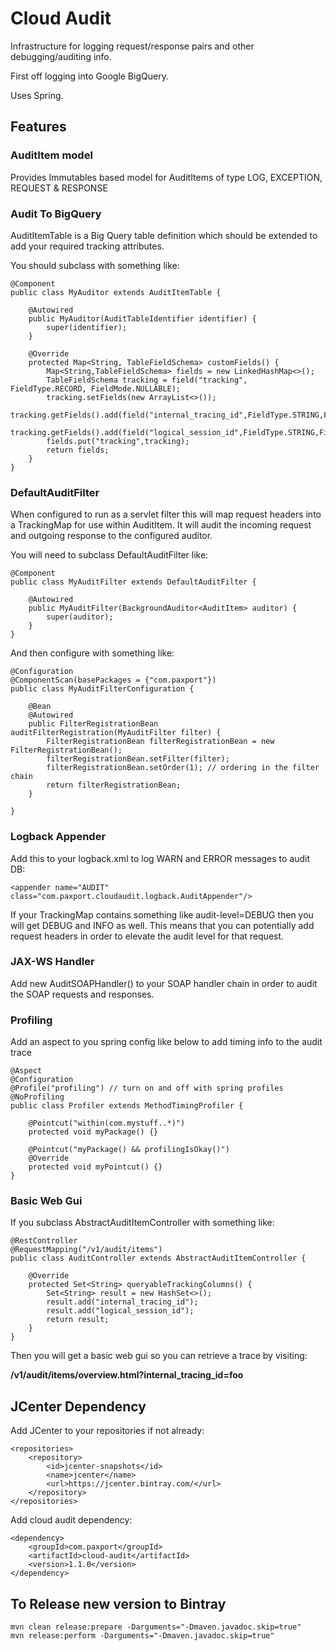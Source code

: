 Cloud Audit
===================

Infrastructure for logging request/response pairs and other debugging/auditing info.

First off logging into Google BigQuery.

Uses Spring.

## Features

### AuditItem model

Provides Immutables based model for AuditItems of type LOG, EXCEPTION, REQUEST & RESPONSE

### Audit To BigQuery

AuditItemTable is a Big Query table definition which should be extended to add your required tracking attributes.

You should subclass with something like:

    @Component
    public class MyAuditor extends AuditItemTable {
    
        @Autowired
        public MyAuditor(AuditTableIdentifier identifier) {
            super(identifier);
        }
    
        @Override
        protected Map<String, TableFieldSchema> customFields() {
            Map<String,TableFieldSchema> fields = new LinkedHashMap<>();
            TableFieldSchema tracking = field("tracking", FieldType.RECORD, FieldMode.NULLABLE);
            tracking.setFields(new ArrayList<>());
            tracking.getFields().add(field("internal_tracing_id",FieldType.STRING,FieldMode.NULLABLE));
            tracking.getFields().add(field("logical_session_id",FieldType.STRING,FieldMode.NULLABLE));
            fields.put("tracking",tracking);    
            return fields;
        }
    }

### DefaultAuditFilter

When configured to run as a servlet filter this will map request headers into a TrackingMap for use within AuditItem.
It will audit the incoming request and outgoing response to the configured auditor.

You will need to subclass DefaultAuditFilter like:

    @Component
    public class MyAuditFilter extends DefaultAuditFilter {
    
        @Autowired
        public MyAuditFilter(BackgroundAuditor<AuditItem> auditor) {
            super(auditor);
        }
    }

And then configure with something like:

    @Configuration
    @ComponentScan(basePackages = {"com.paxport"})
    public class MyAuditFilterConfiguration {
    
        @Bean
        @Autowired
        public FilterRegistrationBean auditFilterRegistration(MyAuditFilter filter) {
            FilterRegistrationBean filterRegistrationBean = new FilterRegistrationBean();
            filterRegistrationBean.setFilter(filter);
            filterRegistrationBean.setOrder(1); // ordering in the filter chain
            return filterRegistrationBean;
        }
    
    }

### Logback Appender

Add this to your logback.xml to log WARN and ERROR messages to audit DB:

    <appender name="AUDIT" class="com.paxport.cloudaudit.logback.AuditAppender"/>
    
If your TrackingMap contains something like audit-level=DEBUG then you will get DEBUG and INFO as well. 
This means that you can potentially add request headers in order to elevate the audit level for that request.

### JAX-WS Handler

Add new AuditSOAPHandler() to your SOAP handler chain in order to audit the SOAP requests and responses.

### Profiling

Add an aspect to you spring config like below to add timing info to the audit trace

    @Aspect
    @Configuration
    @Profile("profiling") // turn on and off with spring profiles
    @NoProfiling
    public class Profiler extends MethodTimingProfiler {
    
        @Pointcut("within(com.mystuff..*)")
        protected void myPackage() {}
    
        @Pointcut("myPackage() && profilingIsOkay()")
        @Override
        protected void myPointcut() {}
    }


### Basic Web Gui

If you subclass AbstractAuditItemController with something like:

    @RestController
    @RequestMapping("/v1/audit/items")
    public class AuditController extends AbstractAuditItemController {
    
        @Override
        protected Set<String> queryableTrackingColumns() {
            Set<String> result = new HashSet<>();
            result.add("internal_tracing_id");
            result.add("logical_session_id");
            return result;
        }
    }
    
Then you will get a basic web gui so you can retrieve a trace by visiting:

__/v1/audit/items/overview.html?internal_tracing_id=foo__

## JCenter Dependency

Add JCenter to your repositories if not already:

    <repositories>
        <repository>
            <id>jcenter-snapshots</id>
            <name>jcenter</name>
            <url>https://jcenter.bintray.com/</url>
        </repository>
    </repositories>
    
Add cloud audit dependency:

    <dependency>
        <groupId>com.paxport</groupId>
        <artifactId>cloud-audit</artifactId>
        <version>1.1.0</version>
    </dependency>


## To Release new version to Bintray

    mvn clean release:prepare -Darguments="-Dmaven.javadoc.skip=true"
    mvn release:perform -Darguments="-Dmaven.javadoc.skip=true"


